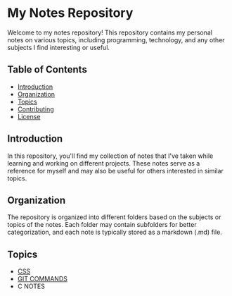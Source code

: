 # My Notes Repository

Welcome to my notes repository! This repository contains my personal notes on various topics, including programming, technology, and any other subjects I find interesting or useful.

## Table of Contents

- [Introduction](#introduction)
- [Organization](#organization)
- [Topics](#Topics)
- [Contributing](#contributing)
- [License](#license)

## Introduction

In this repository, you'll find my collection of notes that I've taken while learning and working on different projects. These notes serve as a reference for myself and may also be useful for others interested in similar topics.

## Organization

The repository is organized into different folders based on the subjects or topics of the notes. Each folder may contain subfolders for better categorization, and each note is typically stored as a markdown (.md) file.

## Topics
- [CSS](https://github.com/NSV-2002/notes/blob/master/css.txt)
- [GIT COMMANDS](https://github.com/NSV-2002/notes/blob/master/git_command.txt)
- C NOTES
